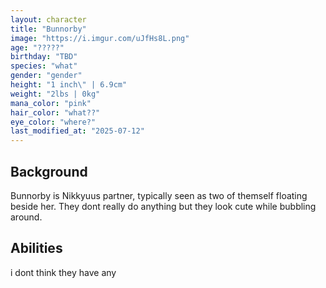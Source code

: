 ```yaml
---
layout: character
title: "Bunnorby"
image: "https://i.imgur.com/uJfHs8L.png"
age: "?????"
birthday: "TBD"
species: "what"
gender: "gender"
height: "1 inch\" | 6.9cm"
weight: "2lbs | 0kg"
mana_color: "pink"
hair_color: "what??"
eye_color: "where?"
last_modified_at: "2025-07-12"
---
```


## Background

Bunnorby is Nikkyuus partner, typically seen as two of themself floating beside her. They dont really do anything but they look cute while bubbling around.

## Abilities

i dont think they have any
